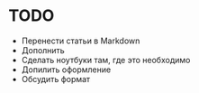 # TODO

* Перенести статьи в Markdown
* Дополнить
* Сделать ноутбуки там, где это необходимо
* Допилить оформление
* Обсудить формат
